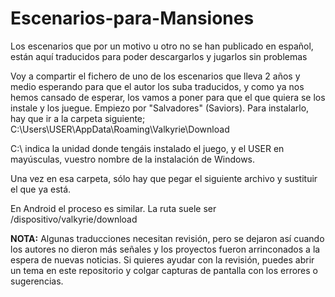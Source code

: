 # Escenarios-para-Mansiones
Los escenarios que por un motivo u otro no se han publicado en español, están aquí traducidos para poder descargarlos y jugarlos sin problemas

Voy a compartir el fichero de uno de los escenarios que lleva 2 años y medio esperando para que el autor los suba traducidos, y como ya nos hemos cansado de esperar, los vamos a poner para que el que quiera se los instale y los juegue. Empiezo por "Salvadores" (Saviors).  Para instalarlo, hay que ir a la carpeta siguiente;           C:\Users\USER\AppData\Roaming\Valkyrie\Download


C:\ indica la unidad donde tengáis instalado el juego, y el USER en mayúsculas, vuestro nombre de la instalación de Windows.


Una vez en esa carpeta, sólo hay que pegar el siguiente archivo y sustituir el que ya está.

En Android el proceso es similar. La ruta suele ser /dispositivo/valkyrie/download

<b>NOTA:</b> Algunas traducciones necesitan revisión, pero se dejaron así cuando los autores no dieron más señales y los proyectos fueron arrinconados a la espera de nuevas noticias. Si quieres ayudar con la revisión, puedes abrir un tema en este repositorio y colgar capturas de pantalla con los errores o sugerencias. 
